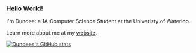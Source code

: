### Hello World!

I'm Dundee: a 1A Computer Science Student at the Univeristy of Waterloo.

Learn more about me at my [website](https://dundeezhang.com).

[![Dundees's GitHub stats](https://github-readme-stats.vercel.app/api?username=dundeezhang)](https://github.com/dundeezhang/github-readme-stats)




<!--
**dundee-zhang/dundee-zhang** is a ✨ _special_ ✨ repository because its `README.md` (this file) appears on your GitHub profile.

Here are some ideas to get you started:

- 🔭 I’m currently working on ...
- 🌱 I’m currently learning ...
- 👯 I’m looking to collaborate on ...
- 🤔 I’m looking for help with ...
- 💬 Ask me about ...
- 📫 How to reach me: ...
- 😄 Pronouns: ...
- ⚡ Fun fact: ...
-->
